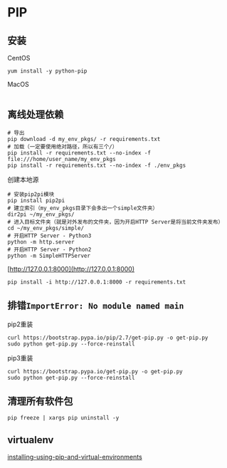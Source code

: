 # PIP

## 安装

CentOS
```
yum install -y python-pip
```

MacOS
```

```


## 离线处理依赖

```
# 导出
pip download -d my_env_pkgs/ -r requirements.txt
# 加载（一定要使用绝对路径，所以有三个/）
pip install -r requirements.txt --no-index -f file:///home/user_name/my_env_pkgs
pip install -r requirements.txt --no-index -f ./env_pkgs
```

创建本地源
```
# 安装pip2pi模块
pip install pip2pi
# 建立索引（my_env_pkgs目录下会多出一个simple文件夹）
dir2pi ~/my_env_pkgs/
# 进入目标文件夹（就是对外发布的文件夹，因为开启HTTP Server是将当前文件夹发布）
cd ~/my_env_pkgs/simple/
# 开启HTTP Server - Python3
python -m http.server
# 开启HTTP Server - Python2
python -m SimpleHTTPServer
```

[http://127.0.0.1:8000](http://127.0.0.1:8000)

```
pip install -i http://127.0.0.1:8000 -r requirements.txt
```

## 排错`ImportError: No module named main`

pip2重装
```
curl https://bootstrap.pypa.io/pip/2.7/get-pip.py -o get-pip.py
sudo python get-pip.py --force-reinstall
```

pip3重装
```
curl https://bootstrap.pypa.io/get-pip.py -o get-pip.py
sudo python get-pip.py --force-reinstall
```

## 清理所有软件包

```
pip freeze | xargs pip uninstall -y
```

## virtualenv

[installing-using-pip-and-virtual-environments](https://packaging.python.org/en/latest/guides/installing-using-pip-and-virtual-environments/)

